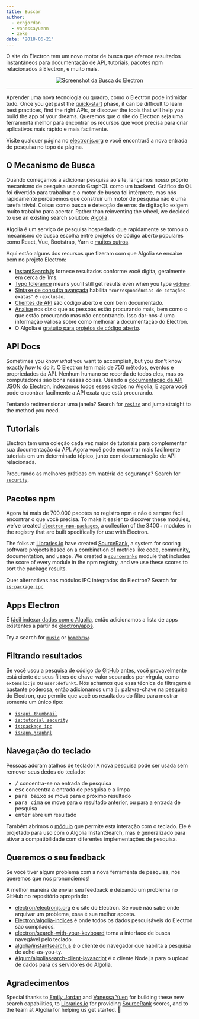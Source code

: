 ```yaml
---
title: Buscar
author:
  - echjordan
  - vanessayuenn
  - zeke
date: '2018-06-21'
---
```


O site do Electron tem um novo motor de busca que oferece resultados instantâneos para documentação de API, tutoriais, pacotes npm relacionados à Electron, e muito mais.

<figure>
  <a href="https://electronjs.org/?query=resize" style="display: block; text-align: center;">
    <img class="screenshot" src="https://user-images.githubusercontent.com/2289/41683719-417ca80a-7490-11e8-9a52-fb145f4251ba.png" alt="Screenshot da Busca do Electron">
  </a>
</figure>

---

Aprender uma nova tecnologia ou quadro, como o Electron pode intimidar tudo. Once you get past the [quick-start][] phase, it can be difficult to learn best practices, find the right APIs, or discover the tools that will help you build the app of your dreams. Queremos que o site do Electron seja uma ferramenta melhor para encontrar os recursos que você precisa para criar aplicativos mais rápido e mais facilmente.

Visite qualquer página no [electronjs.org](https://electronjs.org) e você encontrará a nova entrada de pesquisa no topo da página.

## O Mecanismo de Busca

Quando começamos a adicionar pesquisa ao site, lançamos nosso próprio mecanismo de pesquisa usando GraphQL como um backend. Gráfico do QL foi divertido para trabalhar e o motor de busca foi intérprete, mas nós rapidamente percebemos que construir um motor de pesquisa não é uma tarefa trivial. Coisas como busca e detecção de erros de digitação exigem muito trabalho para acertar. Rather than reinventing the wheel, we decided to use an existing search solution: [Algolia][].

Algolia é um serviço de pesquisa hospedado que rapidamente se tornou o mecanismo de busca escolha entre projetos de código aberto populares como React, Vue, Bootstrap, Yarn e [muitos outros](https://community.algolia.com/docsearch/).

Aqui estão alguns dos recursos que fizeram com que Algolia se encaixe bem no projeto Electron:

- [InstantSearch.js](https://community.algolia.com/instantsearch.js) fornece resultados conforme você digita, geralmente em cerca de 1ms.
- [Typo tolerance](https://www.algolia.com/doc/guides/textual-relevance/typo-tolerance/) means you'll still get results even when you type [`widnow`][].
- [Sintaxe de consulta avançada](https://www.algolia.com/doc/api-reference/api-parameters/advancedSyntax/) habilita `"correspondências de cotações exatas"` e `-exclusão`.
- [Clientes de API](https://www.algolia.com/doc/api-client/javascript/getting-started/) são código aberto e com bem documentado.
- [Analise](https://www.algolia.com/doc/guides/analytics/analytics-overview/) nos diz o que as pessoas estão procurando mais, bem como o que estão procurando mas não encontrando. Isso dar-nos-á uma informação valiosa sobre como melhorar a documentação do Electron.
- O Algolia é [gratuito para projetos de código aberto](https://www.algolia.com/for-open-source).

## API Docs

Sometimes you know *what* you want to accomplish, but you don't know exactly *how* to do it. O Electron tem mais de 750 métodos, eventos e propriedades da API. Nenhum humano se recorda de todos eles, mas os computadores são bons nessas coisas. Usando a [documentação da API JSON do Electron](https://electronjs.org/blog/api-docs-json-schema), indexamos todos esses dados no Algolia, E agora você pode encontrar facilmente a API exata que está procurando.

Tentando redimensionar uma janela? Search for [`resize`][] and jump straight to the method you need.

## Tutoriais

Electron tem uma coleção cada vez maior de tutoriais para complementar sua documentação da API. Agora você pode encontrar mais facilmente tutoriais em um determinado tópico, junto com documentação de API relacionada.

Procurando as melhores práticas em matéria de segurança? Search for [`security`][].

## Pacotes npm

Agora há mais de 700.000 pacotes no registro npm e não é sempre fácil encontrar o que você precisa. To make it easier to discover these modules, we've created [`electron-npm-packages`][], a collection of the 3400+ modules in the registry that are built specifically for use with Electron.

The folks at [Libraries.io][] have created [SourceRank][], a system for scoring software projects based on a combination of metrics like code, community, documentation, and usage. We created a [`sourceranks`][] module that includes the score of every module in the npm registry, and we use these scores to sort the package results.

Quer alternativas aos módulos IPC integrados do Electron? Search for [`is:package ipc`][].

## Apps Electron

É [fácil indexar dados com o Algolia](https://github.com/electron/algolia-indices), então adicionamos a lista de apps existentes a partir de [electron/apps](https://github.com/electron/apps).

Try a search for [`music`][] or [`homebrew`][].

## Filtrando resultados

Se você usou a pesquisa de código [do GitHub](https://github.com/search) antes, você provavelmente está ciente de seus filtros de chave-valor separados por vírgula, como `extensão:js` ou `user:defunkt`. Nós achamos que essa técnica de filtragem é bastante poderosa, então adicionamos uma `é:` palavra-chave na pesquisa do Electron, que permite que você os resultados do filtro para mostrar somente um único tipo:

- [`is:api thumbnail`][]
- [`is:tutorial security`][]
- [`is:package ipc`][]
- [`is:app graphql`][]

## Navegação do teclado

Pessoas adoram atalhos de teclado! A nova pesquisa pode ser usada sem remover seus dedos do teclado:

- <kbd>/</kbd> concentra-se na entrada de pesquisa
- <kbd>esc</kbd> concentra a entrada de pesquisa e a limpa
- <kbd>para baixo</kbd> se move para o próximo resultado
- <kbd>para cima</kbd> se move para o resultado anterior, ou para a entrada de pesquisa
- <kbd>enter</kbd> abre um resultado

Também abrimos o [módulo](https://github.com/electron/search-with-your-keyboard/) que permite esta interação com o teclado. Ele é projetado para uso com o Algolia InstantSearch, mas é generalizado para ativar a compatibilidade com diferentes implementações de pesquisa.

## Queremos o seu feedback

Se você tiver algum problema com a nova ferramenta de pesquisa, nós queremos que nos pronunciemos!

A melhor maneira de enviar seu feedback é deixando um problema no GitHub no repositório apropriado:

- [electron/electronjs.org](https://github.com/electron/electronjs.org) é o site do Electron. Se você não sabe onde arquivar um problema, essa é sua melhor aposta.
- [Electron/algolia-indices](https://github.com/electron/algolia-indices) é onde todos os dados pesquisáveis do Electron são compilados.
- [electron/search-with-your-keyboard](https://github.com/electron/search-with-your-keyboard) torna a interface de busca navegável pelo teclado.
- [algolia/instantsearch.js](https://github.com/algolia/instantsearch.js) é o cliente do navegador que habilita a pesquisa de achd-as-you-ty.
- [Algum/algoliasearch-client-javascript](https://github.com/algolia/algoliasearch-client-javascript) é o cliente Node.js para o upload de dados para os servidores do Algolia.

## Agradecimentos

Special thanks to [Emily Jordan](https://github.com/echjordan) and [Vanessa Yuen](https://github.com/vanessayuenn) for building these new search capabilities, to [Libraries.io][] for providing [SourceRank][] scores, and to the team at Algolia for helping us get started. 🍹

[`electron-npm-packages`]: https://ghub.io/electron-npm-packages
[`homebrew`]: https://electronjs.org/?query=homebrew
[`is:api thumbnail`]: https://electronjs.org/?query=is%3Aapi%20thumbnail
[`is:app graphql`]: https://electronjs.org/?query=is%3Aapp%20graphql
[`is:package ipc`]: https://electronjs.org/?query=is%3Apackage%20ipc
[`is:tutorial security`]: https://electronjs.org/?query=is%3Atutorial%20security
[`music`]: https://electronjs.org/?query=music
[`resize`]: https://electronjs.org/?query=resize
[`security`]: https://electronjs.org/?query=security
[`sourceranks`]: https://github.com/nice-registry/sourceranks
[`widnow`]: https://electronjs.org/?query=widnow
[Algolia]: https://algolia.com
[Libraries.io]: https://libraries.io
[quick-start]: https://github.com/electron/electron-quick-start
[SourceRank]: https://docs.libraries.io/overview.html#sourcerank